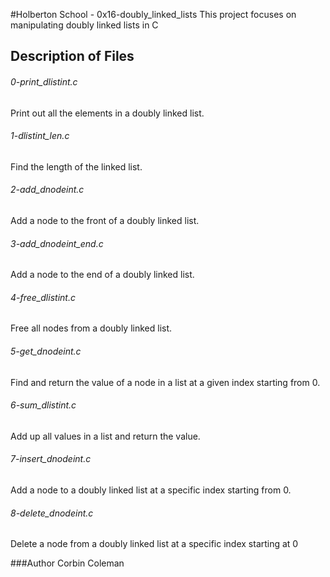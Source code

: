 #Holberton School - 0x16-doubly_linked_lists
This project focuses on manipulating doubly linked lists in C

## Description of Files
<h6>0-print_dlistint.c</h6>
Print out all the elements in a doubly linked list.
<h6>1-dlistint_len.c</h6>
Find the length of the linked list.
<h6>2-add_dnodeint.c</h6>
Add a node to the front of a doubly linked list.
<h6>3-add_dnodeint_end.c</h6>
Add a node to the end of a doubly linked list.
<h6>4-free_dlistint.c</h6>
Free all nodes from a doubly linked list.
<h6>5-get_dnodeint.c</h6>
Find and return the value of a node in a list at a given index starting from 0.
<h6>6-sum_dlistint.c</h6>
Add up all values in a list and return the value.
<h6>7-insert_dnodeint.c</h6>
Add a node to a doubly linked list at a specific index starting from 0.
<h6>8-delete_dnodeint.c</h6>
Delete a node from a doubly linked list at a specific index starting at 0

###Author
Corbin Coleman
